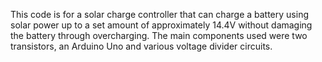 This code is for a solar charge controller that can charge a battery using solar power up to a
set amount of approximately 14.4V without damaging the battery through overcharging.
The main components used were two transistors, an Arduino Uno and various voltage divider circuits.

